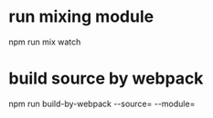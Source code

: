 # run mixing module
npm run mix watch <resource> <module>

# build source by webpack
npm run build-by-webpack --source=<resource> --module=<module>

